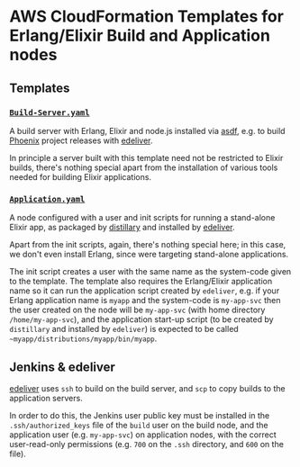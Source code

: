 # AWS CloudFormation Templates for Erlang/Elixir Build and Application nodes

## Templates
### [`Build-Server.yaml`](Build-Server.yaml)

A build server with Erlang, Elixir and node.js installed via [asdf](https://github.com/asdf-vm/asdf), e.g. to build [Phoenix](http://www.phoenixframework.org/) project releases with [edeliver](https://github.com/ellispritchard/edeliver). 

In principle a server built with this template need not be restricted to Elixir builds, there's nothing special apart from the installation of various tools needed for building Elixir applications.



### [`Application.yaml`](Application.yaml)

A node configured with a user and init scripts for running a stand-alone Elixir app, as packaged by
[distillary](https://github.com/bitwalker/distillery) and installed by [edeliver](https://github.com/ellispritchard/edeliver).

Apart from the init scripts, again, there's nothing special here; in this case, we don't even install Erlang, since were targeting stand-alone applications.

The init script creates a user with the same name as the system-code given to the template. The template also requires the Erlang/Elixir application name so it can run the application script created by `edeliver`, e.g. if your Erlang application name is `myapp` and the system-code is `my-app-svc` then the user created on the node will be `my-app-svc` (with home directory `/home/my-app-svc`), and the application start-up script (to be created by `distillary` and installed by `edeliver`) is expected to be called `~myapp/distributions/myapp/bin/myapp`.

## Jenkins & edeliver

[edeliver](https://github.com/ellispritchard/edeliver) uses `ssh` to build on the build server, and `scp` to copy builds to the application servers.

In order to do this, the Jenkins user public key must be installed in the `.ssh/authorized_keys` file of the `build` user on the build node, and the application user (e.g. `my-app-svc`) on application nodes, with the correct user-read-only permissions (e.g. `700` on the `.ssh` directory, and `600` on the file).

